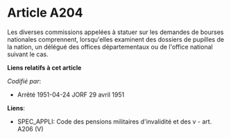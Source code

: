 # Article A204

Les diverses commissions appelées à statuer sur les demandes de bourses nationales comprennent, lorsqu'elles examinent des
dossiers de pupilles de la nation, un délégué des offices départementaux ou de l'office national suivant le cas.

**Liens relatifs à cet article**

_Codifié par_:

  - Arrêté 1951-04-24 JORF 29 avril 1951

**Liens**:

  - SPEC_APPLI: Code des pensions militaires d'invalidité et des v - art. A206 (V)
